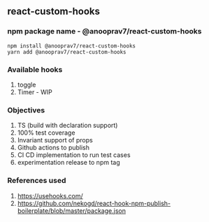 ## react-custom-hooks


### npm package name - @anooprav7/react-custom-hooks

```
npm install @anooprav7/react-custom-hooks
yarn add @anooprav7/react-custom-hooks
```

### Available hooks
1. toggle
2. Timer - WIP

### Objectives

1. TS (build with declaration support)
2. 100% test coverage
3. Invariant support of props
4. Github actions to publish 
5. CI CD implementation to run test cases
6. experimentation release to npm tag

### References used
1. https://usehooks.com/
2. https://github.com/nekogd/react-hook-npm-publish-boilerplate/blob/master/package.json